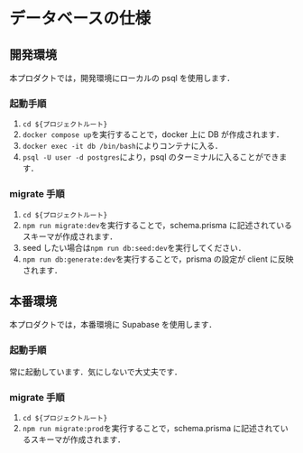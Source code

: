 # データベースの仕様

## 開発環境

本プロダクトでは，開発環境にローカルの psql を使用します．

### 起動手順

1. `cd ${プロジェクトルート}`
2. `docker compose up`を実行することで，docker 上に DB が作成されます．
3. `docker exec -it db /bin/bash`によりコンテナに入る．
4. `psql -U user -d postgres`により，psql のターミナルに入ることができます．

### migrate 手順

1. `cd ${プロジェクトルート}`
2. `npm run migrate:dev`を実行することで，schema.prisma に記述されているスキーマが作成されます．
3. seed したい場合は`npm run db:seed:dev`を実行してください．
4. `npm run db:generate:dev`を実行することで，prisma の設定が client に反映されます．

## 本番環境

本プロダクトでは，本番環境に Supabase を使用します．

### 起動手順

常に起動しています．気にしないで大丈夫です．

### migrate 手順

1. `cd ${プロジェクトルート}`
2. `npm run migrate:prod`を実行することで，schema.prisma に記述されているスキーマが作成されます．

